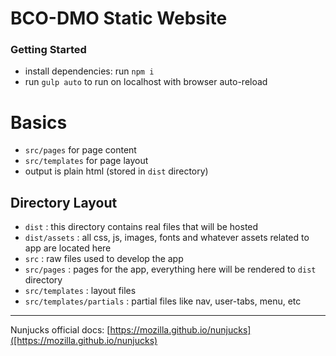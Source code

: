 # BCO-DMO Static Website

### Getting Started
- install dependencies: run `npm i`
- run `gulp auto` to run on localhost with browser auto-reload

# Basics
- `src/pages` for page content
- `src/templates` for page layout
- output is plain html (stored in `dist` directory)

## Directory Layout
- `dist` : this directory contains real files that will be hosted
- `dist/assets` : all css, js, images, fonts and whatever assets related to app are located here
- `src` : raw files used to develop the app
- `src/pages` : pages for the app, everything here will be rendered to `dist` directory
- `src/templates` : layout files
- `src/templates/partials` : partial files like nav, user-tabs, menu, etc

---

Nunjucks official docs: [https://mozilla.github.io/nunjucks]([https://mozilla.github.io/nunjucks)

